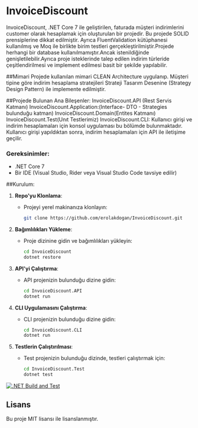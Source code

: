 # InvoiceDiscount

InvoiceDiscount, .NET Core 7 ile geliştirilen, faturada müşteri indirimlerini customer olarak hesaplamak için oluşturulan bir projedir. Bu projede SOLID prensiplerine dikkat edilmiştir. Ayrıca FluentValidation kütüphanesi kullanılmış ve Moq ile birlikte birim testleri gerçekleştirilmiştir.Projede herhangi bir database kullanılmamıştır.Ancak istenildiğinde genişletilebilir.Ayrıca proje isteklerinde talep edilen indirim türleride çeşitlendirilmesi ve implement edilmesi basit bir şekilde yapılabilir.

##Mimari
Projede kullanılan mimari CLEAN Architecture uygulanıp. Müşteri tipine göre indirim hesaplama stratejileri Strateji Tasarım Desenine (Strategy Design Pattern) ile implemente edilmiştir.

##Projede Bulunan Ana Bileşenler:
InvoiceDiscount.API (Rest Servis Katmanı)
InvoiceDiscount.Application:(Interface- DTO - Strategies bulunduğu katman)
InvoiceDiscount.Domain(Entites Katmanı)
InvoiceDiscount.Test(Unıt Testlerimiz)
InvoiceDiscount.CLI: Kullanıcı girişi ve indirim hesaplamaları için konsol uygulaması bu bölümde bulunmaktadır. Kullanıcı girişi yapıldıktan sonra, indirim hesaplamaları için API ile iletişime geçilir.

### Gereksinimler:
- .NET Core 7
- Bir IDE (Visual Studio, Rider veya Visual Studio Code tavsiye edilir)

##Kurulum:

1. **Repo'yu Klonlama**:
   - Projeyi yerel makinanıza klonlayın:
     ```bash
     git clone https://github.com/erolakdogan/InvoiceDiscount.git
     ```

2. **Bağımlılıkları Yükleme**:
   - Proje dizinine gidin ve bağımlılıkları yükleyin:
     ```bash
     cd InvoiceDiscount
     dotnet restore
     ```

4. **API'yi Çalıştırma**:
   - API projenizin bulunduğu dizine gidin:
     ```bash
     cd InvoiceDiscount.API
     dotnet run
     ```

5. **CLI Uygulamasını Çalıştırma**:
   - CLI projenizin bulunduğu dizine gidin:
     ```bash
     cd InvoiceDiscount.CLI
     dotnet run
     ```

6. **Testlerin Çalıştırılması**:
   - Test projenizin bulunduğu dizinde, testleri çalıştırmak için:
     ```bash
     cd InvoiceDiscount.Test
     dotnet test
     ```

[![.NET Build and Test](https://github.com/erolakdogan/InvoiceDiscount/workflows/.NET/badge.svg)](https://github.com/erolakdogan/InvoiceDiscount/actions?query=workflow%3A.NET)


## Lisans
Bu proje MIT lisansı ile lisanslanmıştır.

